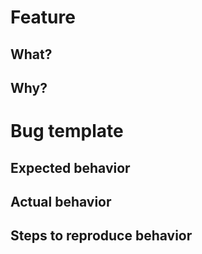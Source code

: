 # Feature

## What?

## Why?

# Bug template

## Expected behavior

## Actual behavior

## Steps to reproduce behavior
